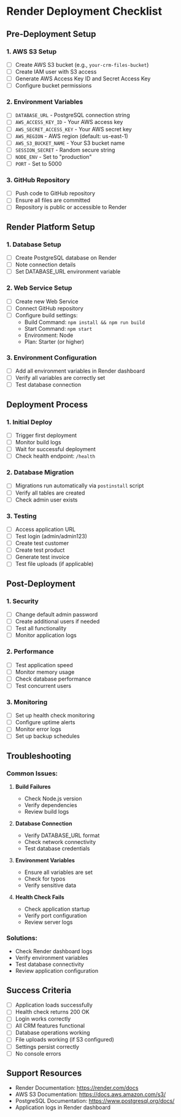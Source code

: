 # Render Deployment Checklist

## Pre-Deployment Setup

### 1. AWS S3 Setup
- [ ] Create AWS S3 bucket (e.g., `your-crm-files-bucket`)
- [ ] Create IAM user with S3 access
- [ ] Generate AWS Access Key ID and Secret Access Key
- [ ] Configure bucket permissions

### 2. Environment Variables
- [ ] `DATABASE_URL` - PostgreSQL connection string
- [ ] `AWS_ACCESS_KEY_ID` - Your AWS access key
- [ ] `AWS_SECRET_ACCESS_KEY` - Your AWS secret key
- [ ] `AWS_REGION` - AWS region (default: us-east-1)
- [ ] `AWS_S3_BUCKET_NAME` - Your S3 bucket name
- [ ] `SESSION_SECRET` - Random secure string
- [ ] `NODE_ENV` - Set to "production"
- [ ] `PORT` - Set to 5000

### 3. GitHub Repository
- [ ] Push code to GitHub repository
- [ ] Ensure all files are committed
- [ ] Repository is public or accessible to Render

## Render Platform Setup

### 1. Database Setup
- [ ] Create PostgreSQL database on Render
- [ ] Note connection details
- [ ] Set DATABASE_URL environment variable

### 2. Web Service Setup
- [ ] Create new Web Service
- [ ] Connect GitHub repository
- [ ] Configure build settings:
  - Build Command: `npm install && npm run build`
  - Start Command: `npm start`
  - Environment: Node
  - Plan: Starter (or higher)

### 3. Environment Configuration
- [ ] Add all environment variables in Render dashboard
- [ ] Verify all variables are correctly set
- [ ] Test database connection

## Deployment Process

### 1. Initial Deploy
- [ ] Trigger first deployment
- [ ] Monitor build logs
- [ ] Wait for successful deployment
- [ ] Check health endpoint: `/health`

### 2. Database Migration
- [ ] Migrations run automatically via `postinstall` script
- [ ] Verify all tables are created
- [ ] Check admin user exists

### 3. Testing
- [ ] Access application URL
- [ ] Test login (admin/admin123)
- [ ] Create test customer
- [ ] Create test product
- [ ] Generate test invoice
- [ ] Test file uploads (if applicable)

## Post-Deployment

### 1. Security
- [ ] Change default admin password
- [ ] Create additional users if needed
- [ ] Test all functionality
- [ ] Monitor application logs

### 2. Performance
- [ ] Test application speed
- [ ] Monitor memory usage
- [ ] Check database performance
- [ ] Test concurrent users

### 3. Monitoring
- [ ] Set up health check monitoring
- [ ] Configure uptime alerts
- [ ] Monitor error logs
- [ ] Set up backup schedules

## Troubleshooting

### Common Issues:
1. **Build Failures**
   - Check Node.js version
   - Verify dependencies
   - Review build logs

2. **Database Connection**
   - Verify DATABASE_URL format
   - Check network connectivity
   - Test database credentials

3. **Environment Variables**
   - Ensure all variables are set
   - Check for typos
   - Verify sensitive data

4. **Health Check Fails**
   - Check application startup
   - Verify port configuration
   - Review server logs

### Solutions:
- Check Render dashboard logs
- Verify environment variables
- Test database connectivity
- Review application configuration

## Success Criteria
- [ ] Application loads successfully
- [ ] Health check returns 200 OK
- [ ] Login works correctly
- [ ] All CRM features functional
- [ ] Database operations working
- [ ] File uploads working (if S3 configured)
- [ ] Settings persist correctly
- [ ] No console errors

## Support Resources
- Render Documentation: https://render.com/docs
- AWS S3 Documentation: https://docs.aws.amazon.com/s3/
- PostgreSQL Documentation: https://www.postgresql.org/docs/
- Application logs in Render dashboard